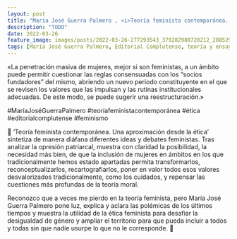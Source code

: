 ```yaml
---
layout: post
title: "María José Guerra Palmero , <i>Teoría feminista contemporánea. Una aproximación desde la ética</i>"
description: "TODO"
date: 2022-03-26
feature_image: images/posts/2022-03-26-277293543_379282980720212_2885295383272906941_n_18011563345391434.webp
tags: [María José Guerra Palmero, Editorial Complutense, teoría y ensayo feminista]
---
```


«La penetración masiva de mujeres, mejor si son feministas, a un ámbito puede permitir cuestionar las reglas consensuadas con los “socios fundadores” del mismo, abriendo un nuevo periodo constituyente en el que se revisen los valores que las impulsan y las rutinas institucionales adecuadas. De este modo, se puede sugerir una reestructuración.»
<!--more-->

#MaríaJoséGuerraPalmero #teoríafeministacontemporánea #ética #editorialcomplutense #feminismo

🌼 ‘Teoría feminista contemporánea. Una aproximación desde la ética’ sintetiza de manera diáfana diferentes ideas y debates feministas. Tras analizar la opresión patriarcal, muestra con claridad la posibilidad, la necesidad más bien, de que la inclusión de mujeres en ámbitos en los que tradicionalmente hemos estado apartadas permita transformarlos, reconceptualizarlos, recartografiarlos, poner en valor todos esos valores desvalorizados tradicionalmente, como los cuidados, y repensar las cuestiones más profundas de la teoría moral.

Reconozco que a veces me pierdo en la teoría feminista, pero María José Guerra Palmero pone luz, explica y aclara las polémicas de los últimos tiempos y muestra la utilidad de la ética feminista para desafiar la desigualdad de género y ampliar el territorio para que pueda incluir a todos y todas sin que nadie usurpe lo que no le corresponde. 🌼
